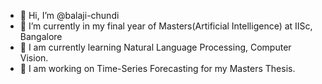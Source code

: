 - 👋 Hi, I’m @balaji-chundi
- 🌱 I’m currently in my final year of Masters(Artificial Intelligence) at IISc, Bangalore
- 👀 I am currently learning Natural Language Processing, Computer Vision.
- 🔭 I am working on Time-Series Forecasting for my Masters Thesis.

<!---
balaji-chundi/balaji-chundi is a ✨ special ✨ repository because its `README.md` (this file) appears on your GitHub profile.
You can click the Preview link to take a look at your changes.
--->
